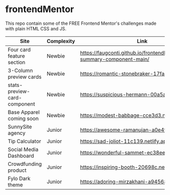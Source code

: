 # frontendMentor

This repo contain some of the FREE Frontend Mentor's challenges made with plain HTML CSS and JS. 


| Site | Complexity | Link |
| ------------- | ------------- | --- |
| Four card feature section  | Newbie  | https://faugconti.github.io/frontendMentor/1_order-summary-component-main/ |
| 3-Column preview cards  | Newbie  | https://romantic-stonebraker-17fa92.netlify.app |
| stats-preview-card-component  | Newbie  | https://suspicious-hermann-00a5a3.netlify.app |
| Base Apparel coming soon  | Newbie  | https://modest-babbage-cce3d3.netlify.app |
| SunnySite agency  | Junior  | https://awesome-ramanujan-a0e4fd.netlify.app/ |
| Tip Calculator  | Junior  |https://sad-joliot-11c139.netlify.app/ |
| Social Media Dashboard  | Junior  | https://wonderful-sammet-ec38ee.netlify.app/ |
| Crowdfunding product  | Junior  | https://inspiring-booth-20698c.netlify.app/ |
| Fylo Dark theme  | Junior  | https://adoring-mirzakhani-a94568.netlify.app/ |




